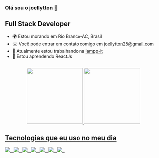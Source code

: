 ### Olá sou o joellytton 👋

Full Stack Developer
-------------

* 🌍  Estou morando em Rio Branco-AC, Brasil
* ✉️   Você pode entrar em contato comigo em [joellytton25@gmail.com](mailto:joellytton25@gmail.com)
* 🚀  Atualmente estou trabalhando na [lampp-it](https://www.lampp-it.com.br/)
* 🧠  Estou aprendendo ReactJs
##

<div align="center">
  <a href="https://github.com/joellytton">
  <img height="180em" src="https://github-readme-stats-joellytton.vercel.app/api?username=joellytton&show_icons=true&theme=github_dark&include_all_commits=true&count_private=true"/>
  <img height="180em" src="https://github-readme-stats-joellytton.vercel.app/api/top-langs/?username=joellytton&layout=compact&langs_count=7&theme=github_dark"/>
</div>


## Tecnologias que eu uso no meu dia
<div style="display: inline_block">
<img src="https://img.shields.io/badge/HTML-239120?style=for-the-badge&logo=html5&logoColor=white"> &nbsp; 
<img src="https://img.shields.io/badge/JavaScript-323330?style=for-the-badge&logo=javascript&logoColor=F7DF1E"> &nbsp; 
<img src="https://img.shields.io/badge/PHP-777BB4?style=for-the-badge&logo=php&logoColor=white"> &nbsp; 
<img src="https://img.shields.io/badge/Java-ED8B00?style=for-the-badge&logo=java&logoColor=white"> &nbsp;
<img src="https://img.shields.io/badge/Laravel-FF2D20?style=for-the-badge&logo=laravel&logoColor=white"> &nbsp;
<img src="https://img.shields.io/badge/Oracle-F80000?style=for-the-badge&logo=oracle&logoColor=black"> &nbsp;
<img src="https://img.shields.io/badge/Linux-FCC624?style=for-the-badge&logo=linux&logoColor=black"> &nbsp;
</div><br/>
